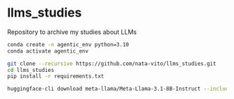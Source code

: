 # llms_studies
Repository to archive my studies about LLMs 

```bash
conda create -n agentic_env python=3.10
conda activate agentic_env

git clone --recursive https://github.com/nata-vito/llms_studies.git
cd llms_studies
pip install -r requirements.txt

huggingface-cli download meta-llama/Meta-Llama-3.1-8B-Instruct --include "original/*" --local-dir meta-llama/Meta-Llama-3.1-8B-Instruct
```

